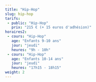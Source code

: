```yaml
---
title: "Hip-Hop"
slug: hip-hop
tarifs:
 - public: "Hip-Hop"
   prix: "215 € (+ 15 euros d'adhésion)"
horaires2:
 - cours: "Hip-Hop"
   age: "Enfants 9-10 ans"
   jour: "jeudi"
   heures: "9h - 10h"
 - cours: "Hip-Hop"
   age: "Enfants 10-14 ans"
   jour: "jeudi"
   heures: "17h15 - 18h15"
weight: 2
---
```

